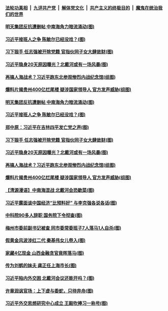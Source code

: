 

####  [法轮功真相](../../../../basic/blob/master/README.md?t=07250331) &nbsp;|&nbsp; [九评共产党](../../../../9ping.md/blob/master/README.md?t=07250331) &nbsp;|&nbsp; [解体党文化](../../../../jtdwh.md/blob/master/README.md?t=07250331)  &nbsp;|&nbsp; [共产主义的终极目的](../../../../gczydzjmd.md/blob/master/README.md?t=07250331) &nbsp;|&nbsp; [魔鬼在统治我们的世界](../../../../mgztzwmdsj.md/blob/master/README.md?t=07250331) 

#### [明天集团反抗遭删帖 中南海角力暗流涌动(图)](../pages/p2/940697.md?t=07250331) 

#### [习近平接班人之争 陈敏尔已经没戏？(图)](../pages/p2/940629.md?t=07250331) 

#### [习下狠手 任志强被开除党籍 官指伙同子女大肆敛财(图)](../pages/p2/940637.md?t=07250331) 

#### [习近平隐身20天原因曝光？北戴河或有一场风暴(图)](../pages/p2/940605.md?t=07250331) 

#### [再搞人海战术？习近平跑东北参观惨烈内战纪念馆(组图)](../pages/p2/940577.md?t=07250331) 

#### [爆料片揭贵州400亿烂尾楼 疑涉国家领导人 官方发声威胁(组图)](../pages/p2/940413.md?t=07250331) 


#### [明天集团反抗遭删帖 中南海角力暗流涌动(图)](../pages/p2/940697.md?t=07250331) 

#### [习近平接班人之争 陈敏尔已经没戏？(图)](../pages/p2/940629.md?t=07250331) 

#### [郑中原：习近平在吉林四平发亡党之声(图)](../pages/p2/940601.md?t=07250331) 

#### [习下狠手 任志强被开除党籍 官指伙同子女大肆敛财(图)](../pages/p2/940637.md?t=07250331) 

#### [习近平隐身20天原因曝光？北戴河或有一场风暴(图)](../pages/p2/940605.md?t=07250331) 

#### [再搞人海战术？习近平跑东北参观惨烈内战纪念馆(组图)](../pages/p2/940577.md?t=07250331) 

#### [爆料片揭贵州400亿烂尾楼 疑涉国家领导人 官方发声威胁(组图)](../pages/p2/940413.md?t=07250331) 



#### [【清源漫语】中南海混战 北戴河会恐歇菜(图)](../pages/p2/940539.md?t=07250331) 

#### [习近平露面谈中国经济“比预料好” 与李克强各说各话(图)](../pages/p2/940514.md?t=07250331) 

#### [中科院90多人辞职 国务院下令彻查(图)](../pages/p2/940489.md?t=07250331) 

#### [梅州市委前副书记被查 同市委常委班子7人落马1人自杀(图)](../pages/p2/940481.md?t=07250331) 

#### [假黄金风波涉红二代 秦基伟女儿卷入(图)](../pages/p2/940423.md?t=07250331) 

#### [家藏4亿现金 山西金融贪官竟晖落马(图)](../pages/p2/940411.md?t=07250331) 

#### [传为刘鹤的妹夫 龚正任上海市长(图)](../pages/p2/940407.md?t=07250331) 

#### [习近平陷内外交困 北戴河会议还能开吗？(图)](../pages/p2/940322.md?t=07250331) 

#### [许章润讽官场：上下虚与委蛇，只待弃舟(图)](../pages/p2/940334.md?t=07250331) 

#### [习近平外交思想研究中心成立 王毅吹捧习一称号(图)](../pages/p2/940326.md?t=07250331) 

